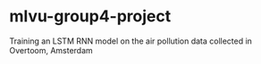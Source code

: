 # mlvu-group4-project
Training an LSTM RNN model on the air pollution data collected in Overtoom, Amsterdam
